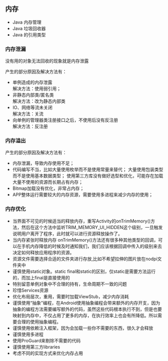 ## 内存
- Java 内存管理
- Java 垃圾回收器
- Java 的引用类型
### 内存泄漏
没有用的对象无法回收的现象就是内存泄露

产生的部分原因及解决方法有：

- 单例造成的内存泄露     
  解决方法：使用弱引用；
- 非静态内部类/匿名类    
  解决方法：改为静态内部类
- IO、网络等流未关闭    
  解决方法：关流
- 向单例的管理器类注册接口之后，不使用后没有反注册  
  解决方法：反注册

### 内存溢出

产生的部分原因及解决方法有：

- 内存泄漏，导致内存使用不足；
- 代码编写不当，比如大量使用枚举而不是使用常量来替代；
  大量使用包装类型而不是使用基本数据类型；
  使用第三方库没有做好选型和优化，可能存在加载大量不使用的资源而长期占有内存；
- Bitmap加载没有优化，非常占内存；
- APP整体运行需要较大的内存资源，需要使用多进程来减少内存的使用；

### 内存优化

- 当界面不可见的时候适当的释放内存，重写Activity的onTrimMemory()方法，然后在这个方法中监听TRIM_MEMORY_UI_HIDDEN这个级别，一旦触发说明用户离开了程序，此时就可以进行资源释放操作了。
- 当内存紧张时释放内存 onTrimMemory()方法还有很多种其他类型的回调，可以在手机内存降低的时候及时通知我们，我们应该根据回调中传入的级别来去决定如何释放应用程序的资源。
- 资源文件需要选择合适的文件夹进行存放,比如不希望拉伸的图片放在nodpi文件夹中
- 谨慎使用static对象。static final和static的区别，仅static是需要方法运行的，而加上final是直接使用的
- 特别留意单例对象中不合理的持有，生命周期不一致的问题
- 珍惜Services资源
- 优化布局层次，重用，需要时加载ViewStub，减少内存消耗
- 谨慎使用“抽象”编程，在Android使用抽象编程会带来额外的内存开支，因为抽象的编程方法需要编写额外的代码，虽然这些代码根本执行不到，但是也要映射到内存中，不仅占用了更多的内存，在执行效率上也会有所降低。所以需要合理的使用抽象编程。
- 谨慎使用依赖注入框架，因为会加载一些你不需要的东西，很久才会释放
- 谨慎使用多进程
- 使用ProGuard来剔除不需要的代码
- 谨慎使用第三方libraries
- 考虑不同的实现方式来优化内存占用
